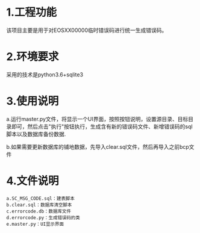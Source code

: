 # 1.工程功能

该项目主要是用于对EOSXX00000临时错误码进行统一生成错误码。

# 2.环境要求
采用的技术是python3.6+sqlite3

# 3.使用说明
a.运行master.py文件，将显示一个UI界面，按照按钮说明，设置源目录、目标目录即可，然后点击"执行"按钮执行，生成含有新的错误码文件、新增错误码的sql脚本以及数据库备份数据.

b.如果需要更新数据库的铺地数据，先导入clear.sql文件，然后再导入之前bcp文件

# 4.文件说明
```text
a.SC_MSG_CODE.sql：建表脚本
b.clear.sql：数据库清空脚本
c.errorcode.db：数据库文件
d.errorcode.py：生成错误码的类
e.master.py：UI显示界面

```

